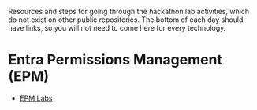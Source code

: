 Resources and steps for going through the hackathon lab activities, which do not exist on other public repositories. The bottom of each day should have links, so you will not need to come here for every technology.

# Entra Permissions Management (EPM)
 - [EPM Labs](EPM-labs.md)
